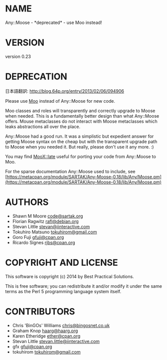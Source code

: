 # NAME

Any::Moose - \*deprecated\* - use Moo instead!

# VERSION

version 0.23

# DEPRECATION

日本語翻訳: http://blog.64p.org/entry/2013/02/06/094906

Please use [Moo](https://metacpan.org/pod/Moo) instead of Any::Moose for new code.

Moo classes and roles will transparently and correctly upgrade to
Moose when needed. This is a fundamentally better design than what
Any::Moose offers. Mouse metaclasses do not interact with Moose
metaclasses which leaks abstractions all over the place.

Any::Moose had a good run. It was a simplistic but expedient answer
for getting Moose syntax on the cheap but with the transparent
upgrade path to Moose when you needed it. But really, please don't
use it any more. :)

You may find [MooX::late](https://metacpan.org/pod/MooX::late) useful for porting your code from
Any::Moose to Moo.

For the sparse documentation Any::Moose used to include, see
[https://metacpan.org/module/SARTAK/Any-Moose-0.18/lib/Any/Moose.pm](https://metacpan.org/module/SARTAK/Any-Moose-0.18/lib/Any/Moose.pm)

# AUTHORS

- Shawn M Moore <code@sartak.org>
- Florian Ragwitz <rafl@debian.org>
- Stevan Little <stevan@iinteractive.com>
- Tokuhiro Matsuno <tokuhirom@gmail.com>
- Goro Fuji <gfuji@cpan.org>
- Ricardo Signes <rjbs@cpan.org>

# COPYRIGHT AND LICENSE

This software is copyright (c) 2014 by Best Practical Solutions.

This is free software; you can redistribute it and/or modify it under
the same terms as the Perl 5 programming language system itself.

# CONTRIBUTORS

- Chris 'BinGOs' Williams <chris@bingosnet.co.uk>
- Graham Knop <haarg@haarg.org>
- Karen Etheridge <ether@cpan.org>
- Stevan Little <stevan.little@iinteractive.com>
- gfx <gfuji@cpan.org>
- tokuhirom <tokuhirom@gmail.com>
